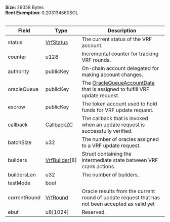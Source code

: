 <b>Size: </b>29058 Bytes<br /><b>Rent Exemption: </b>0.203134560SOL<br /><br />

| Field        | Type                                                | Description                                                                                                                     |
| ------------ | --------------------------------------------------- | ------------------------------------------------------------------------------------------------------------------------------- |
| status       | [VrfStatus](/feeds/solana/idl/types/VrfStatus)      | The current status of the VRF account.                                                                                          |
| counter      | u128                                                | Incremental counter for tracking VRF rounds.                                                                                    |
| authority    | publicKey                                           | On-chain account delegated for making account changes.                                                                          |
| oracleQueue  | publicKey                                           | The [OracleQueueAccountData](/feeds/solana/idl/accounts/OracleQueueAccountData) that is assigned to fulfill VRF update request. |
| escrow       | publicKey                                           | The token account used to hold funds for VRF update request.                                                                    |
| callback     | [CallbackZC](/feeds/solana/idl/types/CallbackZC)    | The callback that is invoked when an update request is successfully verified.                                                   |
| batchSize    | u32                                                 | The number of oracles assigned to a VRF update request.                                                                         |
| builders     | [VrfBuilder](/feeds/solana/idl/types/VrfBuilder)[8] | Struct containing the intermediate state between VRF crank actions.                                                             |
| buildersLen  | u32                                                 | The number of builders.                                                                                                         |
| testMode     | bool                                                |                                                                                                                                 |
| currentRound | [VrfRound](/feeds/solana/idl/types/VrfRound)        | Oracle results from the current round of update request that has not been accepted as valid yet                                 |
| ebuf         | u8[1024]                                            | Reserved.                                                                                                                       |
